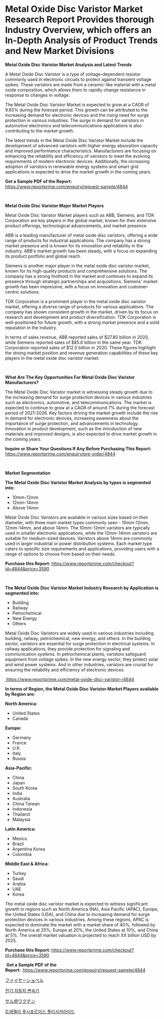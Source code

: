 <p><h1>Metal Oxide Disc Varistor Market Research Report Provides thorough Industry Overview, which offers an In-Depth Analysis of Product Trends and New Market Divisions</h1></p><p><strong>Metal Oxide Disc Varistor Market Analysis and Latest Trends</strong></p>
<p><p>A Metal Oxide Disc Varistor is a type of voltage-dependent resistor commonly used in electronic circuits to protect against transient voltage spikes. These varistors are made from a ceramic-like material with a metal oxide composition, which allows them to rapidly change resistance in response to changes in voltage.</p><p>The Metal Oxide Disc Varistor Market is expected to grow at a CAGR of 9.60% during the forecast period. This growth can be attributed to the increasing demand for electronic devices and the rising need for surge protection in various industries. The surge in demand for varistors in automotive electronics and telecommunications applications is also contributing to the market growth.</p><p>The latest trends in the Metal Oxide Disc Varistor Market include the development of advanced varistors with higher energy absorption capacity and improved performance characteristics. Manufacturers are focusing on enhancing the reliability and efficiency of varistors to meet the evolving requirements of modern electronic devices. Additionally, the increasing adoption of varistors in renewable energy systems and smart grid applications is expected to drive the market growth in the coming years.</p></p>
<p><strong>Get a Sample PDF of the Report:&nbsp;</strong> <a href="https://www.reportprime.com/enquiry/request-sample/4844">https://www.reportprime.com/enquiry/request-sample/4844</a></p>
<p>&nbsp;</p>
<p><strong>Metal Oxide Disc Varistor Major Market Players</strong></p>
<p><p>Metal Oxide Disc Varistor Market players such as ABB, Siemens, and TDK Corporation are key players in the global market, known for their extensive product offerings, technological advancements, and market presence.</p><p>ABB is a leading manufacturer of metal oxide disc varistors, offering a wide range of products for industrial applications. The company has a strong market presence and is known for its innovation and reliability in the industry. ABB's market growth has been steady, with a focus on expanding its product portfolio and global reach.</p><p>Siemens is another major player in the metal oxide disc varistor market, known for its high-quality products and comprehensive solutions. The company has a strong foothold in the market and continues to expand its presence through strategic partnerships and acquisitions. Siemens' market growth has been impressive, with a focus on innovation and customer-centric solutions.</p><p>TDK Corporation is a prominent player in the metal oxide disc varistor market, offering a diverse range of products for various applications. The company has shown consistent growth in the market, driven by its focus on research and development and product diversification. TDK Corporation is well-positioned for future growth, with a strong market presence and a solid reputation in the industry.</p><p>In terms of sales revenue, ABB reported sales of $27.80 billion in 2020, while Siemens reported sales of $85.6 billion in the same year. TDK Corporation reported sales of $12.5 billion in 2020. These figures highlight the strong market position and revenue generation capabilities of these key players in the metal oxide disc varistor market.</p></p>
<p>&nbsp;</p>
<p><strong>What Are The Key Opportunities For Metal Oxide Disc Varistor Manufacturers?</strong></p>
<p><p>The Metal Oxide Disc Varistor market is witnessing steady growth due to the increasing demand for surge protection devices in various industries such as electronics, automotive, and telecommunications. The market is expected to continue to grow at a CAGR of around 7% during the forecast period of 2021-2026. Key factors driving the market growth include the rise in demand for electronic devices, increasing awareness about the importance of surge protection, and advancements in technology. Innovation in product development, such as the introduction of new materials and improved designs, is also expected to drive market growth in the coming years.</p></p>
<p><strong>Inquire or Share Your Questions If Any Before Purchasing This Report:</strong> <a href="https://www.reportprime.com/enquiry/pre-order/4844">https://www.reportprime.com/enquiry/pre-order/4844</a></p>
<p>&nbsp;</p>
<p><strong>Market Segmentation</strong></p>
<p><strong>The Metal Oxide Disc Varistor Market Analysis by types is segmented into:</strong></p>
<p><ul><li>10mm-12mm</li><li>12mm-14mm</li><li>Above 14mm</li></ul></p>
<p><p>Metal Oxide Disc Varistors are available in various sizes based on their diameter, with three main market types commonly seen - 10mm-12mm, 12mm-14mm, and above 14mm. The 10mm-12mm varistors are typically used in smaller electronic applications, while the 12mm-14mm varistors are suitable for medium-sized devices. Varistors above 14mm are commonly used in larger industrial or power distribution systems. Each market type caters to specific size requirements and applications, providing users with a range of options to choose from based on their needs.</p></p>
<p><strong>Purchase this Report:&nbsp;</strong><a href="https://www.reportprime.com/checkout?id=4844&price=3590">https://www.reportprime.com/checkout?id=4844&price=3590</a></p>
<p>&nbsp;</p>
<p><strong>The Metal Oxide Disc Varistor Market Industry Research by Application is segmented into:</strong></p>
<p><ul><li>Building</li><li>Railway</li><li>Petrochemical</li><li>New Energy</li><li>Others</li></ul></p>
<p><p>Metal Oxide Disc Varistors are widely used in various industries including building, railway, petrochemical, new energy, and others. In the building sector, varistors are essential for surge protection in electrical systems. In railway applications, they provide protection for signaling and communication systems. In petrochemical plants, varistors safeguard equipment from voltage spikes. In the new energy sector, they protect solar and wind power systems. And in other industries, varistors are crucial for ensuring the reliability and efficiency of electronic devices.</p></p>
<p><a href="https://www.reportprime.com/metal-oxide-disc-varistor-r4844">&nbsp;https://www.reportprime.com/metal-oxide-disc-varistor-r4844</a></p>
<p><strong>In terms of Region, the Metal Oxide Disc Varistor Market Players available by Region are:</strong></p>
<p>
    <p> <strong> North America: </strong>
        <ul>
            <li>United States</li>
            <li>Canada</li>
        </ul>
        </p> 
    <p> <strong> Europe: </strong>
        <ul>
            <li>Germany</li>
            <li>France</li>
            <li>U.K.</li>
            <li>Italy</li>
            <li>Russia</li>
        </ul>
        </p> 
    <p> <strong> Asia-Pacific: </strong>
        <ul>
            <li>China</li>
            <li>Japan</li>
            <li>South Korea</li>
            <li>India</li>
            <li>Australia</li>
            <li>China Taiwan</li>
            <li>Indonesia</li>
            <li>Thailand</li>
            <li>Malaysia</li>
        </ul>
        </p> 
    <p> <strong> Latin America: </strong>
        <ul>
            <li>Mexico</li>
            <li>Brazil</li>
            <li>Argentina Korea</li>
            <li>Colombia</li>
        </ul>
        </p> 
    <p> <strong> Middle East & Africa: </strong>
        <ul>
            <li>Turkey</li>
            <li>Saudi</li>
            <li>Arabia</li>
            <li>UAE</li>
            <li>Korea</li>
        </ul>
    </p>
    </p>
<p><p>The metal oxide disc varistor market is expected to witness significant growth in regions such as North America (NA), Asia Pacific (APAC), Europe, the United States (USA), and China due to increasing demand for surge protection devices in various industries. Among these regions, APAC is expected to dominate the market with a market share of 40%, followed by North America at 25%, Europe at 20%, the United States at 10%, and China at 5%. The overall market valuation is projected to reach XX billion USD by 2025.</p></p>
<p><strong>Purchase this Report: </strong><a href="https://www.reportprime.com/checkout?id=4844&price=3590">https://www.reportprime.com/checkout?id=4844&price=3590</a></p>
<p>&nbsp;<strong>Get a Sample PDF of the Report:&nbsp;&nbsp;</strong><a href="https://www.reportprime.com/enquiry/request-sample/4844">https://www.reportprime.com/enquiry/request-sample/4844</a></p>
<p><strong></strong></p>
<p><p><a href="https://medium.com/@maureenbiologist34/%E7%81%AB%E9%89%A2%E3%82%B7%E3%83%A7%E3%83%99%E3%83%AB%E5%B8%82%E5%A0%B4%E3%83%AC%E3%83%9D%E3%83%BC%E3%83%88%E3%81%AF-%E3%81%93%E3%81%AE%E5%B8%82%E5%A0%B4%E3%81%AE%E6%9C%80%E6%96%B0%E3%81%AE%E3%83%88%E3%83%AC%E3%83%B3%E3%83%89%E3%81%A8%E6%88%90%E9%95%B7%E6%A9%9F%E4%BC%9A%E3%82%92%E6%98%8E%E3%82%89%E3%81%8B%E3%81%AB%E3%81%97%E3%81%BE%E3%81%99-8601ed07fac5">ファイヤーショベル</a></p><p><a href="https://medium.com/@leeusso5656/%EC%A0%84%EA%B8%B0-%EC%9E%90%EB%8F%99%EC%B0%A8-%EB%B3%80%EC%86%8D%EC%9E%A5%EC%B9%98-%EC%8B%9C%EC%9E%A5-%EC%84%B1%EA%B3%B5%EC%A0%81%EC%9D%B8-%EB%B9%84%EC%A6%88%EB%8B%88%EC%8A%A4-%EC%A0%84%EB%9E%B5%EC%9D%98-%EC%97%B4%EC%87%A0-2031%EB%85%84%EA%B9%8C%EC%A7%80%EC%9D%98-%EC%98%88%EC%B8%A1-10baeee04be9">전기 자동차 변속기</a></p><p><a href="https://medium.com/@jasohung45456/%E3%83%A2%E3%83%B3%E3%82%AD%E3%83%BC%E3%83%9D%E3%83%83%E3%82%AF%E3%82%B9%E3%83%AF%E3%82%AF%E3%83%81%E3%83%B3%E5%B8%82%E5%A0%B4%E3%81%AE%E5%B1%95%E6%9C%9B-%E6%A5%AD%E7%95%8C%E6%A6%82%E6%B3%81%E3%81%A8%E4%BA%88%E6%B8%AC-2024%E5%B9%B4%E3%81%8B%E3%82%892031%E5%B9%B4-a4a812c4ec42">サル痘ワクチン</a></p><p><a href="https://github.com/CarmellaLang1/Market-Research-Report-List-1/blob/main/646922370233.md">트레멜라 푸시포르미스 폴리사카라이드</a></p></p>